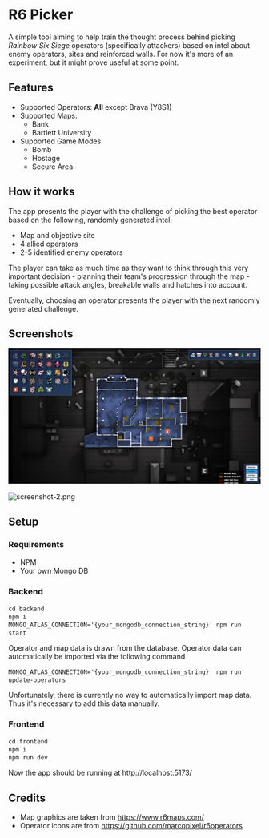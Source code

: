 # R6 Picker

A simple tool aiming to help train the thought process behind picking *Rainbow Six Siege* operators (specifically
attackers) based on intel about enemy operators, sites and reinforced walls. For now it's more of an experiment, but it
might prove useful at some point.

## Features

- Supported Operators: **All** except Brava (Y8S1)
- Supported Maps:
    - Bank
    - Bartlett University
- Supported Game Modes:
    - Bomb
    - Hostage
    - Secure Area

## How it works

The app presents the player with the challenge of picking the best operator based on the following, randomly generated
intel:

- Map and objective site
- 4 allied operators
- 2-5 identified enemy operators

The player can take as much time as they want to think through this very important decision - planning their team's
progression through the map - taking possible attack angles, breakable walls and hatches into account.

Eventually, choosing an operator presents the player with the next randomly generated challenge.

## Screenshots

![screenshot-1.png](frontend/public/screenshot-1.png)

![screenshot-2.png](frontend/public/screenshot-2.png)

## Setup

### Requirements
- NPM
- Your own Mongo DB

### Backend
```
cd backend
npm i
MONGO_ATLAS_CONNECTION='{your_mongodb_connection_string}' npm run start
```

Operator and map data is drawn from the database. Operator data can automatically be imported via the 
following command 
```
MONGO_ATLAS_CONNECTION='{your_mongodb_connection_string}' npm run update-operators
```
Unfortunately, there is currently no way to automatically import map data. Thus it's necessary to add this data manually.

### Frontend
```
cd frontend
npm i
npm run dev
```

Now the app should be running at http://localhost:5173/

## Credits

- Map graphics are taken from https://www.r6maps.com/
- Operator icons are from https://github.com/marcopixel/r6operators
